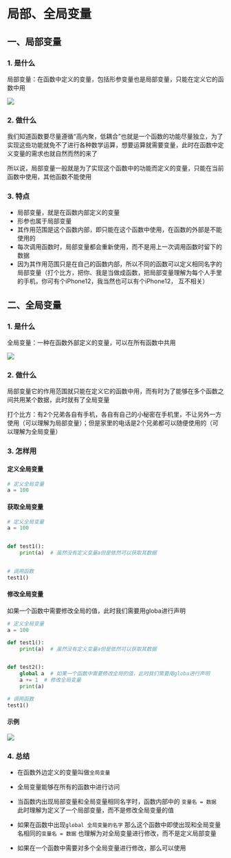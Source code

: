 # 局部、全局变量

## 一、局部变量

### 1. 是什么

局部变量：在函数中定义的变量，包括形参变量也是局部变量，只能在定义它的函数中用

![](https://cdn.itprojects.cn/04book/0002.book.img/2020-python38/26jgy.png)



### 2. 做什么

我们知道函数要尽量遵循“高内聚，低耦合”也就是一个函数的功能尽量独立，为了实现这些功能就免不了进行各种数学运算，想要运算就需要变量，此时在函数中定义变量的需求也就自然而然的来了

所以说，局部变量一般就是为了实现这个函数中的功能而定义的变量，只能在当前函数中使用，其他函数不能使用



### 3. 特点

* 局部变量，就是在函数内部定义的变量
* 形参也属于局部变量
* 其作用范围是这个函数内部，即只能在这个函数中使用，在函数的外部是不能使用的
* 每次调用函数时，局部变量都会重新使用，而不是用上一次调用函数时留下的数据
* 因为其作用范围只是在自己的函数内部，所以不同的函数可以定义相同名字的局部变量（打个比方，把你、我是当做成函数，把局部变量理解为每个人手里的手机，你可有个iPhone12，我当然也可以有个iPhone12， 互不相关）





## 二、全局变量

### 1. 是什么

全局变量：一种在函数外部定义的变量，可以在所有函数中共用

![](https://cdn.itprojects.cn/04book/0002.book.img/2020-python38/dfccv.png)



### 2. 做什么

局部变量它的作用范围就只能在定义它的函数中用，而有时为了能够在多个函数之间共用某个数据，此时就有了全局变量

打个比方：有2个兄弟各自有手机，各自有自己的小秘密在手机里，不让另外一方使用（可以理解为局部变量）；但是家里的电话是2个兄弟都可以随便使用的（可以理解为全局变量）



### 3. 怎样用

#### 定义全局变量

```python
# 定义全局变量
a = 100

```

#### 获取全局变量

```python
# 定义全局变量
a = 100


def test1():
	print(a)  # 虽然没有定义变量a但是依然可以获取其数据


# 调用函数
test1()

```

#### 修改全局变量

如果一个函数中需要修改全局的值，此时我们需要用globa进行声明

```python
# 定义全局变量
a = 100

def test1():
	print(a)  # 虽然没有定义变量a但是依然可以获取其数据


def test2():
    global a  # 如果一个函数中需要修改全局的值，此时我们需要用globa进行声明
    a += 1  # 修改全局变量
	print(a)

# 调用函数
test1()
```

#### 示例

![](https://cdn.itprojects.cn/04book/0002.book.img/2020-python38/wokj2.png)



### 4. 总结

 * 在函数外边定义的变量叫做`全局变量`
 * 全局变量能够在所有的函数中进行访问

 * 当函数内出现局部变量和全局变量相同名字时，函数内部中的 `变量名 = 数据` 此时理解为定义了一个局部变量，而不是修改全局变量的值

 * 如果在函数中出现`global 全局变量的名字` 那么这个函数中即使出现和全局变量名相同的`变量名 = 数据` 也理解为对全局变量进行修改，而不是定义局部变量
 * 如果在一个函数中需要对多个全局变量进行修改，那么可以使用



